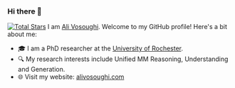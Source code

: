 ### Hi there 👋
[![Total Stars](https://img.shields.io/github/stars/ali-vosoughi?affiliations=COLLABORATOR&style=social)](https://github.com/ali-vosoughi)
I am [Ali Vosoughi](https://alivosoughi.com). Welcome to my GitHub profile! Here's a bit about me:
- 🎓 I am a PhD researcher at the [University of Rochester](https://www.rochester.edu/).
- 🔍 My research interests include Unified MM Reasoning, Understanding and Generation.
- 🌐 Visit my website: [alivosoughi.com](https://alivosoughi.com)
<!--
**ali-vosoughi/ali-vosoughi** is a ✨ _special_ ✨ repository because its `README.md` (this file) appears on your GitHub profile.
Here are some ideas to get you started:
- 🔭 I'm currently working on ...
- 🌱 I'm currently learning ...
- 👯 I'm looking to collaborate on ...
- 🤔 I'm looking for help with ...
- 💬 Ask me about ...
- 📫 How to reach me: ...
- 😄 Pronouns: ...
- ⚡ Fun fact: ...
-->
